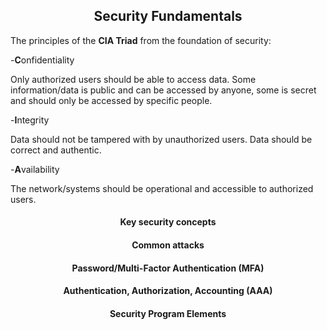 <h2 align="center">Security Fundamentals</h2>

The principles of the <strong>CIA Triad</strong> from the foundation of security:

-<strong>C</strong>onfidentiality

  Only authorized users should be able to access data.
  Some information/data is public and can be accessed by anyone, some is secret
  and should only be accessed by specific people.

-<strong>I</strong>ntegrity

  Data should not be tampered with by unauthorized users.
  Data should be correct and authentic.

-<strong>A</strong>vailability

  The network/systems should be operational and accessible to authorized users.

<h4 align="center">Key security concepts</h4>


<h4 align="center">Common attacks</h4>


<h4 align="center">Password/Multi-Factor Authentication (MFA)</h4>


<h4 align="center">Authentication, Authorization, Accounting (AAA)</h4>


<h4 align="center">Security Program Elements</h4>
